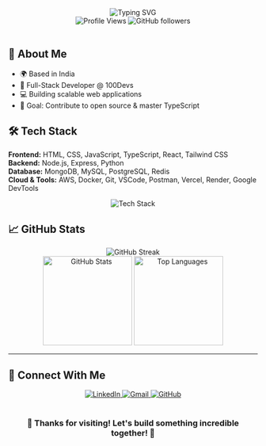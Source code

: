 <div align="center">
  <img src="https://readme-typing-svg.demolab.com?font=Fira+Code&size=32&duration=2800&pause=2000&color=A9FEF7&center=true&vCenter=true&width=940&lines=Hi+👋+I'm+Absar+Ahmad;Full-Stack+Software+Engineer;MERN+Stack+Developer;Welcome+to+my+GitHub+Profile!" alt="Typing SVG" />
</div>

<div align="center">
  <img src="https://komarev.com/ghpvc/?username=absar22&label=Profile%20Views&color=brightgreen&style=for-the-badge" alt="Profile Views" />
  <img src="https://img.shields.io/badge/Followers-absar22?style=for-the-badge&color=blue&logo=github" alt="GitHub followers" />
</div>

<br/>

## 🚀 About Me

- 🌍 Based in India  
- 💼 Full-Stack Developer @ 100Devs  
- 💻 Building scalable web applications  
- 🎯 Goal: Contribute to open source & master TypeScript  

## 🛠️ Tech Stack

**Frontend:** HTML, CSS, JavaScript, TypeScript, React, Tailwind CSS  
**Backend:** Node.js, Express, Python  
**Database:** MongoDB, MySQL, PostgreSQL, Redis  
**Cloud & Tools:** AWS, Docker, Git, VSCode, Postman, Vercel, Render, Google DevTools  

<div align="center">
  <img src="https://skillicons.dev/icons?i=html,css,js,ts,react,tailwind,nodejs,express,mongodb,python,java,mysql,postgresql,redis,aws,docker,git,github,vscode,postman" alt="Tech Stack"/>
</div>

## 📈 GitHub Stats

<div align="center">
  <img src="https://github-readme-streak-stats.herokuapp.com/?user=absar22&theme=tokyonight&hide_border=true" alt="GitHub Streak" />
</div>

<div align="center">
  <img height="180em" src="https://github-readme-stats.vercel.app/api?username=absar22&show_icons=true&theme=tokyonight&hide_border=true" alt="GitHub Stats" />
  <img height="180em" src="https://github-readme-stats.vercel.app/api/top-langs/?username=absar22&layout=compact&theme=tokyonight&hide_border=true" alt="Top Languages" />
</div>

---

## 🤝 Connect With Me

<div align="center">
  <a href="https://linkedin.com/in/absar22" target="_blank">
    <img src="https://img.shields.io/badge/LinkedIn-0077B5?style=for-the-badge&logo=linkedin&logoColor=white" alt="LinkedIn"/>
  </a>
  <a href="mailto:absarahmad137@gmail.com" target="_blank">
    <img src="https://img.shields.io/badge/Gmail-D14836?style=for-the-badge&logo=gmail&logoColor=white" alt="Gmail"/>
  </a>
  <a href="https://github.com/absar22" target="_blank">
    <img src="https://img.shields.io/badge/GitHub-100000?style=for-the-badge&logo=github&logoColor=white" alt="GitHub"/>
  </a>
</div>

<br/>

<div align="center">
  <h3>💙 Thanks for visiting! Let's build something incredible together! 💙</h3>
</div>
